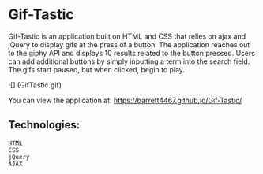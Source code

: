 # Gif-Tastic

Gif-Tastic is an application built on HTML and CSS that relies on ajax and jQuery to display gifs at the press of a button. The application reaches out to the giphy API and displays 10 results related to the button pressed. Users can add additional buttons by simply inputting a term into the search field. The gifs start paused, but when clicked, begin to play.

![] (GifTastic.gif)

You can view the application at: 
https://barrett4467.github.io/Gif-Tastic/

## Technologies: 
    HTML
    CSS 
    jQuery
    AJAX